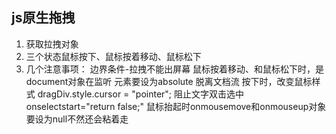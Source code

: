 ## js原生拖拽
1. 获取拉拽对象
2. 三个状态鼠标按下、鼠标按着移动、鼠标松下
3. 几个注意事项：
    边界条件-拉拽不能出屏幕
    鼠标按着移动、和鼠标松下时，是document对象在监听
    元素要设为absolute 脱离文档流
    按下时，改变鼠标样式 dragDiv.style.cursor = "pointer";
    阻止文字双击选中 onselectstart="return false;"
    鼠标抬起时onmousemove和onmouseup对象要设为null不然还会粘着走
